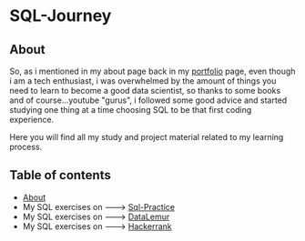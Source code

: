 # SQL-Journey

## About

So, as i mentioned in my about page back in my [portfolio](https://github.com/ultramarp/data_analysis_portfolio) page, even though i am a tech enthusiast, i was overwhelmed by the amount of things you need to learn to become a good data scientist, so thanks to some books and of course...youtube "gurus", i followed some good advice and started studying one thing at a time choosing SQL to be that first coding experience.

Here you will find all my study and project material related to my learning process.

## Table of contents
- [About](#about)
- My SQL exercises on ---> [Sql-Practice](https://github.com/ultramarp/SQL-Journey/blob/main/sql_journey.ipynb)
- My SQL exercises on ---> [DataLemur](https://github.com/ultramarp/SQL-Journey/blob/main/sql_journey.ipynb)
- My SQL exercises on ---> [Hackerrank](https://github.com/ultramarp/SQL-Journey/blob/main/hackerrank.ipynb)



